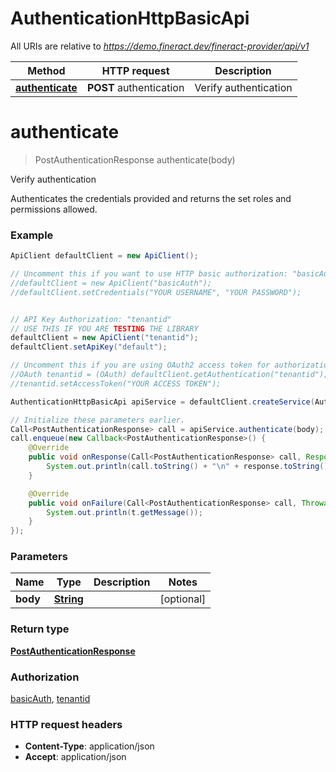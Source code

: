 # AuthenticationHttpBasicApi

All URIs are relative to *https://demo.fineract.dev/fineract-provider/api/v1*

Method | HTTP request | Description
------------- | ------------- | -------------
[**authenticate**](AuthenticationHttpBasicApi.md#authenticate) | **POST** authentication | Verify authentication

<a name="authenticate"></a>
# **authenticate**
> PostAuthenticationResponse authenticate(body)

Verify authentication

Authenticates the credentials provided and returns the set roles and permissions allowed.

### Example
```java
ApiClient defaultClient = new ApiClient();

// Uncomment this if you want to use HTTP basic authorization: "basicAuth"
//defaultClient = new ApiClient("basicAuth");
//defaultClient.setCredentials("YOUR USERNAME", "YOUR PASSWORD");


// API Key Authorization: "tenantid"
// USE THIS IF YOU ARE TESTING THE LIBRARY
defaultClient = new ApiClient("tenantid");
defaultClient.setApiKey("default");

// Uncomment this if you are using OAuth2 access token for authorization: "tenantid"
//OAuth tenantid = (OAuth) defaultClient.getAuthentication("tenantid");
//tenantid.setAccessToken("YOUR ACCESS TOKEN");

AuthenticationHttpBasicApi apiService = defaultClient.createService(AuthenticationHttpBasicApi.class);

// Initialize these parameters earlier.
Call<PostAuthenticationResponse> call = apiService.authenticate(body);
call.enqueue(new Callback<PostAuthenticationResponse>() {
    @Override
    public void onResponse(Call<PostAuthenticationResponse> call, Response<PostAuthenticationResponse> response) {
        System.out.println(call.toString() + "\n" + response.toString());
    }

    @Override
    public void onFailure(Call<PostAuthenticationResponse> call, Throwable t) {
        System.out.println(t.getMessage());
    }
});

```

### Parameters

Name | Type | Description  | Notes
------------- | ------------- | ------------- | -------------
 **body** | [**String**](String.md)|  | [optional]

### Return type

[**PostAuthenticationResponse**](PostAuthenticationResponse.md)

### Authorization

[basicAuth](../README.md#basicAuth), [tenantid](../README.md#tenantid)

### HTTP request headers

 - **Content-Type**: application/json
 - **Accept**: application/json


